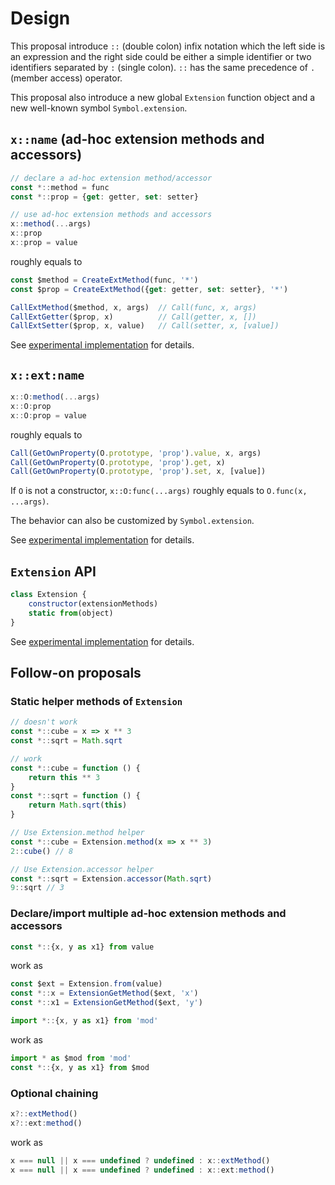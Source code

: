 # Design

This proposal introduce `::` (double colon) infix notation which the left side is an expression and the right side could be either a simple identifier or two identifiers separated by `:` (single colon). `::` has the same precedence of `.` (member access) operator.

This proposal also introduce a new global `Extension` function object and a new well-known symbol `Symbol.extension`.

## `x::name` (ad-hoc extension methods and accessors)

```js
// declare a ad-hoc extension method/accessor
const *::method = func
const *::prop = {get: getter, set: setter}

// use ad-hoc extension methods and accessors
x::method(...args)
x::prop
x::prop = value
```
roughly equals to
```js
const $method = CreateExtMethod(func, '*')
const $prop = CreateExtMethod({get: getter, set: setter}, '*')

CallExtMethod($method, x, args)  // Call(func, x, args)
CallExtGetter($prop, x)          // Call(getter, x, [])
CallExtSetter($prop, x, value)   // Call(setter, x, [value])
```

See [experimental implementation](../experimental/binary.js) for details.

## `x::ext:name`

```js
x::O:method(...args)
x::O:prop
x::O:prop = value
```
roughly equals to
```js
Call(GetOwnProperty(O.prototype, 'prop').value, x, args)
Call(GetOwnProperty(O.prototype, 'prop').get, x)
Call(GetOwnProperty(O.prototype, 'prop').set, x, [value])
```

If `O` is not a constructor, `x::O:func(...args)` roughly equals to `O.func(x, ...args)`.

The behavior can also be customized by `Symbol.extension`.

See [experimental implementation](../experimental/ternary.js) for details.

## `Extension` API

```js
class Extension {
	constructor(extensionMethods)
	static from(object)
}
```

See [experimental implementation](../experimental/Extension.js) for details.

## Follow-on proposals

### Static helper methods of `Extension`

```js
// doesn't work
const *::cube = x => x ** 3
const *::sqrt = Math.sqrt
```
```js
// work
const *::cube = function () {
	return this ** 3
}
const *::sqrt = function () {
	return Math.sqrt(this)
}
```

```js
// Use Extension.method helper
const *::cube = Extension.method(x => x ** 3)
2::cube() // 8

// Use Extension.accessor helper
const *::sqrt = Extension.accessor(Math.sqrt)
9::sqrt // 3
```

### Declare/import multiple ad-hoc extension methods and accessors

```js
const *::{x, y as x1} from value
```
work as
```js
const $ext = Extension.from(value)
const *::x = ExtensionGetMethod($ext, 'x')
const *::x1 = ExtensionGetMethod($ext, 'y')
```

```js
import *::{x, y as x1} from 'mod'
```
work as
```js
import * as $mod from 'mod'
const *::{x, y as x1} from $mod
```

### Optional chaining

```js
x?::extMethod()
x?::ext:method()
```

work as

```js
x === null || x === undefined ? undefined : x::extMethod()
x === null || x === undefined ? undefined : x::ext:method()
```
